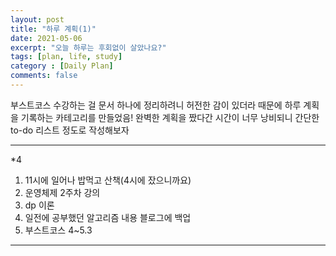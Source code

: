 ```yaml
---
layout: post
title: "하루 계획(1)"
date: 2021-05-06
excerpt: "오늘 하루는 후회없이 살았나요?"
tags: [plan, life, study]
category : [Daily Plan]
comments: false
---
```

부스트코스 수강하는 걸 문서 하나에 정리하려니 허전한 감이 있더라 때문에 하루 계획을 기록하는 카테고리를 만들었음!
완벽한 계획을 짰다간 시간이 너무 낭비되니 간단한 to-do 리스트 정도로 작성해보자

***
*4
1. 11시에 일어나 밥먹고 산책(4시에 잤으니까요)
2. 운영체제 2주차 강의
3. dp 이론
4. 일전에 공부했던 알고리즘 내용 블로그에 백업
5. 부스트코스 4~5.3
***




